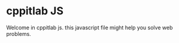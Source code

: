 <h1>cppitlab JS </h1>
<p>Welcome in cppitlab js. this javascript file might help you solve web problems. </p>